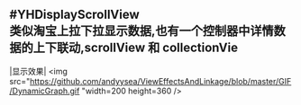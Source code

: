 #YHDisplayScrollView
<br>
类似淘宝上拉下拉显示数据,也有一个控制器中详情数据的上下联动,scrollView 和 collectionVie
-------------------------------------------------------
|显示效果| <img src="https://github.com/andyysea/ViewEffectsAndLinkage/blob/master/GIF/DynamicGraph.gif "width=200 height=360 />

<br/>
